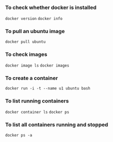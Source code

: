 ### To check whether docker is installed

```docker version```
```docker info```
### To pull an ubuntu image

```docker pull ubuntu```

### To check images

```docker image ls```
```docker images```

### To create a container
```docker run -i -t --name u1 ubuntu bash```

### To list running containers
```docker container ls```
```docker ps```

### To list all containers running and stopped
```docker ps -a```
